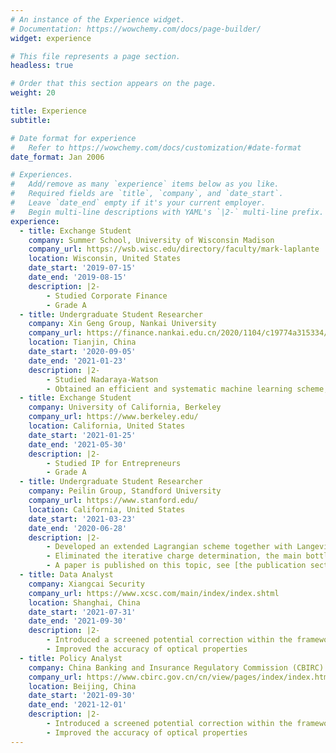 ```yaml
---
# An instance of the Experience widget.
# Documentation: https://wowchemy.com/docs/page-builder/
widget: experience

# This file represents a page section.
headless: true

# Order that this section appears on the page.
weight: 20

title: Experience
subtitle:

# Date format for experience
#   Refer to https://wowchemy.com/docs/customization/#date-format
date_format: Jan 2006

# Experiences.
#   Add/remove as many `experience` items below as you like.
#   Required fields are `title`, `company`, and `date_start`.
#   Leave `date_end` empty if it's your current employer.
#   Begin multi-line descriptions with YAML's `|2-` multi-line prefix.
experience:
  - title: Exchange Student
    company: Summer School, University of Wisconsin Madison
    company_url: https://wsb.wisc.edu/directory/faculty/mark-laplante
    location: Wisconsin, United States
    date_start: '2019-07-15'
    date_end: '2019-08-15'
    description: |2-
        - Studied Corporate Finance
        - Grade A
  - title: Undergraduate Student Researcher
    company: Xin Geng Group, Nankai University
    company_url: https://finance.nankai.edu.cn/2020/1104/c19774a315334/page.htm
    location: Tianjin, China
    date_start: '2020-09-05'
    date_end: '2021-01-23'
    description: |2-
        - Studied Nadaraya-Watson 
        - Obtained an efficient and systematic machine learning scheme, outperforming force-mapping schemes
  - title: Exchange Student
    company: University of California, Berkeley
    company_url: https://www.berkeley.edu/
    location: California, United States
    date_start: '2021-01-25'
    date_end: '2021-05-30'
    description: |2-
        - Studied IP for Entrepreneurs
        - Grade A
  - title: Undergraduate Student Researcher
    company: Peilin Group, Standford University
    company_url: https://www.stanford.edu/
    location: California, United States
    date_start: '2021-03-23'
    date_end: '2020-06-28'
    description: |2-
        - Developed an extended Lagrangian scheme together with Langevin thermostat for fluctuating charges
        - Eliminated the iterative charge determination, the main bottleneck in reactive force fields like ReaxFF, and accurately reproduced statistic and dynamic properties
        - A paper is published on this topic, see [the publication section](#publications).
  - title: Data Analyst
    company: Xiangcai Security
    company_url: https://www.xcsc.com/main/index/index.shtml
    location: Shanghai, China
    date_start: '2021-07-31'
    date_end: '2021-09-30'
    description: |2-
        - Introduced a screened potential correction within the framework of time-dependent Bethe-Salpeter equation
        - Improved the accuracy of optical properties
  - title: Policy Analyst
    company: China Banking and Insurance Regulatory Commission (CBIRC)
    company_url: https://www.cbirc.gov.cn/cn/view/pages/index/index.html
    location: Beijing, China
    date_start: '2021-09-30'
    date_end: '2021-12-01'
    description: |2-
        - Introduced a screened potential correction within the framework of time-dependent Bethe-Salpeter equation
        - Improved the accuracy of optical properties
---
```


